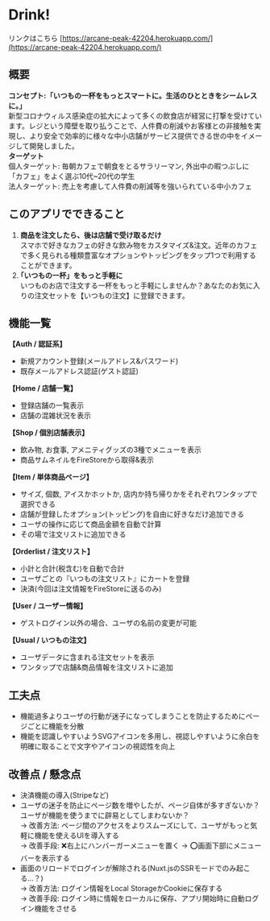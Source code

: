 # Drink! 
リンクはこちら [https://arcane-peak-42204.herokuapp.com/](https://arcane-peak-42204.herokuapp.com/)

## 概要
**コンセプト:「いつもの一杯をもっとスマートに。生活のひとときをシームレスに。」**  
新型コロナウィルス感染症の拡大によって多くの飲食店が経営に打撃を受けています。レジという障壁を取り払うことで、人件費の削減やお客様との非接触を実現し、より安全で効率的に様々な中小店舗がサービス提供できる世の中をイメージして開発しました。  
**ターゲット**  
個人ターゲット: 毎朝カフェで朝食をとるサラリーマン, 外出中の暇つぶしに「カフェ」をよく選ぶ10代~20代の学生  
法人ターゲット: 売上を考慮して人件費の削減等を強いられている中小カフェ 

## このアプリでできること
1. **商品を注文したら、後は店舗で受け取るだけ**  
スマホで好きなカフェの好きな飲み物をカスタマイズ&注文。近年のカフェで多く見られる種類豊富なオプションやトッピングをタップ1つで利用することができます。
2. **｢いつもの一杯」をもっと手軽に**  
いつものお店で注文する一杯をもっと手軽にしませんか？あなたのお気に入りの注文セットを【いつもの注文】に登録できます。

## 機能一覧

**【Auth / 認証系】**  
* 新規アカウント登録(メールアドレス&パスワード)  
* 既存メールアドレス認証(ゲスト認証)  

**【Home / 店舗一覧】**  
* 登録店舗の一覧表示  
* 店舗の混雑状況を表示

**【Shop / 個別店舗表示】**  
* 飲み物, お食事, アメニティグッズの3種でメニューを表示
* 商品サムネイルをFireStoreから取得&表示

**【Item / 単体商品ページ】**  
* サイズ, 個数, アイスかホットか, 店内か持ち帰りかをそれぞれワンタップで選択できる
* 店舗が登録したオプション(トッピング)を自由に好きなだけ追加できる
* ユーザの操作に応じて商品金額を自動で計算
* その場で注文リストに追加できる

**【Orderlist / 注文リスト】**  
* 小計と合計(税含む)を自動で合計
* ユーザごとの『いつもの注文リスト』にカートを登録
* 決済(今回は注文情報をFireStoreに送るのみ)

**【User / ユーザー情報】**
* ゲストログイン以外の場合、ユーザの名前の変更が可能

**【Usual / いつもの注文】**
* ユーザデータに含まれる注文セットを表示
* ワンタップで店舗&商品情報を注文リストに追加

## 工夫点
* 機能過多よりユーザの行動が迷子になってしまうことを防止するためにページごとに機能を分散
* 機能を認識しやすいようSVGアイコンを多用し、視認しやすいように余白を明確に取ることで文字やアイコンの視認性を向上

## 改善点 / 懸念点
* 決済機能の導入(Stripeなど)
* ユーザの迷子を防止にページ数を増やしたが、ページ自体が多すぎないか？ユーザが機能を使うまでに辟易としてしまわないか？  
→ 改善方法: ページ間のアクセスをよりスムーズにして、ユーザがもっと気軽に機能を使えるUIを導入する  
→ 改善手段: ❌右上にハンバーガーメニューを置く → ⭕画面下部にメニューバーを表示する
* 画面のリロードでログインが解除される(Nuxt.jsのSSRモードでのみ起こる…？)  
→ 改善方法: ログイン情報をLocal StorageかCookieに保存する  
→ 改善手段: ログイン時に情報をローカルに保存、アプリ開始時に自動ログイン機能をさせる